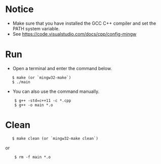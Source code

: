  
 # Notice
 * Make sure that you have installed the GCC C++ compiler and set the PATH system variable.
 * See https://code.visualstudio.com/docs/cpp/config-mingw

 # Run
 * Open a terminal and enter the command below.

 ```shell
    $ make (or `mingw32-make`)
    $ ./main
 ```

* You can also use the command manually.

```shell
    $ g++ -std=c++11 -c *.cpp 
    $ g++ -o main *.o
```

 # Clean
 ```shell
    $ make clean (or `mingw32-make clean`)
 ```

 or

```shell
    $ rm -f main *.o
 ```